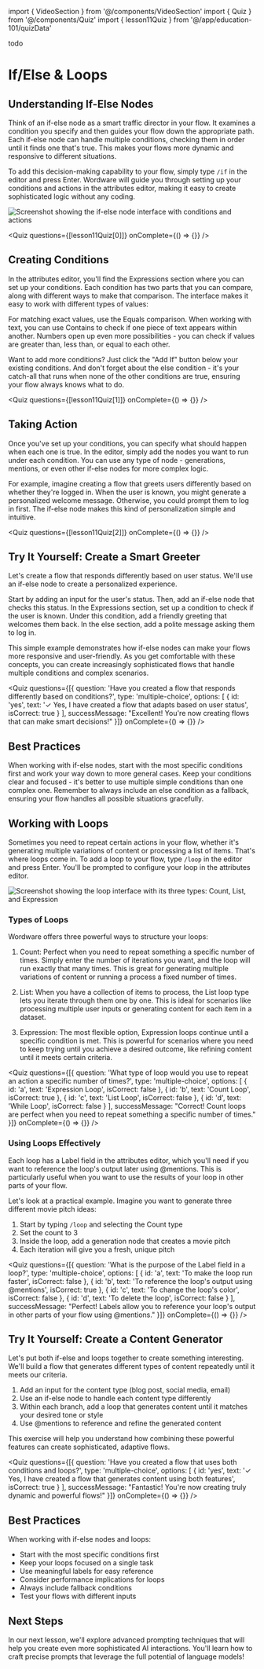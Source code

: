 import { VideoSection } from '@/components/VideoSection'
import { Quiz } from '@/components/Quiz'
import { lesson11Quiz } from '@/app/education-101/quizData'


<VideoSection>
todo
</VideoSection>

# If/Else & Loops

## Understanding If-Else Nodes

Think of an if-else node as a smart traffic director in your flow. It examines a condition you specify and then guides your flow down the appropriate path. Each if-else node can handle multiple conditions, checking them in order until it finds one that's true. This makes your flows more dynamic and responsive to different situations.

To add this decision-making capability to your flow, simply type `/if` in the editor and press Enter. Wordware will guide you through setting up your conditions and actions in the attributes editor, making it easy to create sophisticated logic without any coding.

<div className="my-8 -mx-4 sm:-mx-6">
  <img 
    src="https://placehold.co/1200x600/e5e7eb/475569?text=If-Else+Node+Configuration+Interface" 
    alt="Screenshot showing the if-else node interface with conditions and actions"
    className="w-full block"
  />
</div>

<Quiz questions={[lesson11Quiz[0]]} onComplete={() => {}} />

## Creating Conditions

In the attributes editor, you'll find the Expressions section where you can set up your conditions. Each condition has two parts that you can compare, along with different ways to make that comparison. The interface makes it easy to work with different types of values:

For matching exact values, use the Equals comparison. When working with text, you can use Contains to check if one piece of text appears within another. Numbers open up even more possibilities - you can check if values are greater than, less than, or equal to each other.

Want to add more conditions? Just click the "Add If" button below your existing conditions. And don't forget about the else condition - it's your catch-all that runs when none of the other conditions are true, ensuring your flow always knows what to do.

<Quiz questions={[lesson11Quiz[1]]} onComplete={() => {}} />

## Taking Action

Once you've set up your conditions, you can specify what should happen when each one is true. In the editor, simply add the nodes you want to run under each condition. You can use any type of node - generations, mentions, or even other if-else nodes for more complex logic.

For example, imagine creating a flow that greets users differently based on whether they're logged in. When the user is known, you might generate a personalized welcome message. Otherwise, you could prompt them to log in first. The if-else node makes this kind of personalization simple and intuitive.

<Quiz questions={[lesson11Quiz[2]]} onComplete={() => {}} />

## Try It Yourself: Create a Smart Greeter

Let's create a flow that responds differently based on user status. We'll use an if-else node to create a personalized experience.

Start by adding an input for the user's status. Then, add an if-else node that checks this status. In the Expressions section, set up a condition to check if the user is known. Under this condition, add a friendly greeting that welcomes them back. In the else section, add a polite message asking them to log in.

This simple example demonstrates how if-else nodes can make your flows more responsive and user-friendly. As you get comfortable with these concepts, you can create increasingly sophisticated flows that handle multiple conditions and complex scenarios.

<Quiz 
  questions={[{
    question: 'Have you created a flow that responds differently based on conditions?',
    type: 'multiple-choice',
    options: [
      { id: 'yes', text: '✓ Yes, I have created a flow that adapts based on user status', isCorrect: true }
    ],
    successMessage: "Excellent! You're now creating flows that can make smart decisions!"
  }]} 
  onComplete={() => {}} 
/>

## Best Practices

When working with if-else nodes, start with the most specific conditions first and work your way down to more general cases. Keep your conditions clear and focused - it's better to use multiple simple conditions than one complex one. Remember to always include an else condition as a fallback, ensuring your flow handles all possible situations gracefully.

## Working with Loops

Sometimes you need to repeat certain actions in your flow, whether it's generating multiple variations of content or processing a list of items. That's where loops come in. To add a loop to your flow, type `/loop` in the editor and press Enter. You'll be prompted to configure your loop in the attributes editor.

<div className="my-8 -mx-4 sm:-mx-6">
  <img 
    src="https://placehold.co/1200x600/e5e7eb/475569?text=Loop+Configuration+Interface" 
    alt="Screenshot showing the loop interface with its three types: Count, List, and Expression"
    className="w-full block"
  />
</div>

### Types of Loops

Wordware offers three powerful ways to structure your loops:

1. Count: Perfect when you need to repeat something a specific number of times. Simply enter the number of iterations you want, and the loop will run exactly that many times. This is great for generating multiple variations of content or running a process a fixed number of times.

2. List: When you have a collection of items to process, the List loop type lets you iterate through them one by one. This is ideal for scenarios like processing multiple user inputs or generating content for each item in a dataset.

3. Expression: The most flexible option, Expression loops continue until a specific condition is met. This is powerful for scenarios where you need to keep trying until you achieve a desired outcome, like refining content until it meets certain criteria.

<Quiz questions={[{
  question: 'What type of loop would you use to repeat an action a specific number of times?',
  type: 'multiple-choice',
  options: [
    { id: 'a', text: 'Expression Loop', isCorrect: false },
    { id: 'b', text: 'Count Loop', isCorrect: true },
    { id: 'c', text: 'List Loop', isCorrect: false },
    { id: 'd', text: 'While Loop', isCorrect: false }
  ],
  successMessage: "Correct! Count loops are perfect when you need to repeat something a specific number of times."
}]} onComplete={() => {}} />

### Using Loops Effectively

Each loop has a Label field in the attributes editor, which you'll need if you want to reference the loop's output later using @mentions. This is particularly useful when you want to use the results of your loop in other parts of your flow.

Let's look at a practical example. Imagine you want to generate three different movie pitch ideas:

1. Start by typing `/loop` and selecting the Count type
2. Set the count to 3
3. Inside the loop, add a generation node that creates a movie pitch
4. Each iteration will give you a fresh, unique pitch

<Quiz questions={[{
  question: 'What is the purpose of the Label field in a loop?',
  type: 'multiple-choice',
  options: [
    { id: 'a', text: 'To make the loop run faster', isCorrect: false },
    { id: 'b', text: 'To reference the loop\'s output using @mentions', isCorrect: true },
    { id: 'c', text: 'To change the loop\'s color', isCorrect: false },
    { id: 'd', text: 'To delete the loop', isCorrect: false }
  ],
  successMessage: "Perfect! Labels allow you to reference your loop's output in other parts of your flow using @mentions."
}]} onComplete={() => {}} />

## Try It Yourself: Create a Content Generator

Let's put both if-else and loops together to create something interesting. We'll build a flow that generates different types of content repeatedly until it meets our criteria.

1. Add an input for the content type (blog post, social media, email)
2. Use an if-else node to handle each content type differently
3. Within each branch, add a loop that generates content until it matches your desired tone or style
4. Use @mentions to reference and refine the generated content

This exercise will help you understand how combining these powerful features can create sophisticated, adaptive flows.

<Quiz 
  questions={[{
    question: 'Have you created a flow that uses both conditions and loops?',
    type: 'multiple-choice',
    options: [
      { id: 'yes', text: '✓ Yes, I have created a flow that generates content using both features', isCorrect: true }
    ],
    successMessage: "Fantastic! You're now creating truly dynamic and powerful flows!"
  }]} 
  onComplete={() => {}} 
/>

## Best Practices

When working with if-else nodes and loops:
- Start with the most specific conditions first
- Keep your loops focused on a single task
- Use meaningful labels for easy reference
- Consider performance implications for loops
- Always include fallback conditions
- Test your flows with different inputs

## Next Steps

In our next lesson, we'll explore advanced prompting techniques that will help you create even more sophisticated AI interactions. You'll learn how to craft precise prompts that leverage the full potential of language models! 